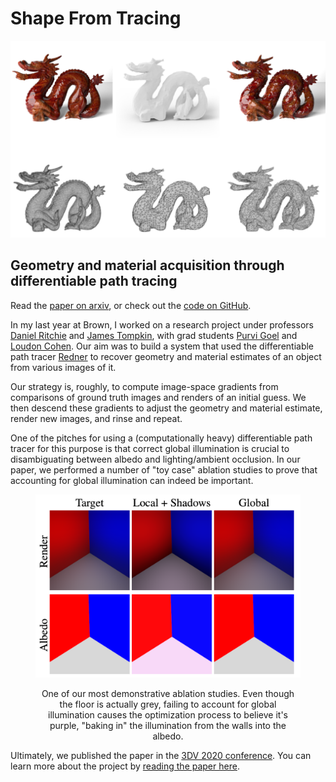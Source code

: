 # Shape From Tracing

![](img/sft/dragon.png)

<div id="modal-scroll-point"/>

<div id="modal-subtitle-container"><h2 id="modal-subtitle">Geometry and material acquisition through differentiable path tracing</h2></div>

Read the [paper on arxiv](https://arxiv.org/pdf/2012.03939.pdf), or check out the [code on GitHub](https://github.com/brownvc/shapefromtracing-webpage).

In my last year at Brown, I worked on a research project under professors [Daniel Ritchie](https://dritchie.github.io/) and [James Tompkin](https://jamestompkin.com/), with grad students [Purvi Goel](https://www.purvigoel.com/) and [Loudon Cohen](https://github.com/loudonclear). Our aim was to build a system that used the differentiable path tracer [Redner](https://github.com/BachiLi/redner) to recover geometry and material estimates of an object from various images of it.

Our strategy is, roughly, to compute image-space gradients from comparisons of ground truth images and renders of an initial guess. We then descend these gradients to adjust the geometry and material estimate, render new images, and rinse and repeat.

One of the pitches for using a (computationally heavy) differentiable path tracer for this purpose is that correct global illumination is crucial to disambiguating between albedo and lighting/ambient occlusion. In our paper, we performed a number of "toy case" ablation studies to prove that accounting for global illumination can indeed be important.

<figure>
<p align="center">
    <img src="img/sft/gi.png">
</p>
<figcaption align = "center">One of our most demonstrative ablation studies. Even though the floor is actually grey, failing to account for global illumination causes the optimization process to believe it's purple, "baking in" the illumination from the walls into the albedo.</figcaption>
</figure>

Ultimately, we published the paper in the [3DV 2020 conference](https://visual.cs.brown.edu/projects/shapefromtracing-webpage/). You can learn more about the project by [reading the paper here](https://arxiv.org/pdf/2012.03939.pdf).

##